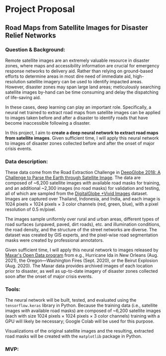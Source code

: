 # Project Proposal
## Road Maps from Satellite Images for Disaster Relief Networks

### Question & Background:
Remote satellite images are an extremely valuable resource in disaster zones, where maps and accessibility information are crucial for emergency response networks to delivery aid. Rather than relying on ground-based efforts to determine areas in most dire need of immediate aid, high-resolution satellite imagery can be used to identify impacted areas. However, disaster zones may span large land areas; meticulously searching satellite images by-hand can be time consuming and delay the dispatching of life-saving aid.

In these cases, deep learning can play an important role. Specifically, a neural net trained to extract road maps from satellite images can be applied to images taken before and after a disaster to identify roads that have become inaccessible following a disaster.

In this project, I aim to **create a deep neural network to extract road maps from satellite images**. Given sufficient time, I will apply this neural network to images of disaster zones collected before and after the onset of major crisis events.


### Data description:
These data come from the Road Extraction Challenge in [DeepGlobe 2018: A Challenge to Parse the Earth through Satellite Image](https://arxiv.org/pdf/1805.06561.pdf). The data are composed of ~6,200 satellite images _with_ available road masks for training, and an additional ~2,300 images (no road masks) for validation and testing, all of which are sampled from the [DigitalGlobe +Vivid Images](https://dg-cms-uploads-production.s3.amazonaws.com/uploads/document/file/2/DG_Basemap_Vivid_DS_1.pdf) dataset. Images are captured over Thailand, Indonesia, and India, and each image is 1024 pixels &times; 1024 pixels &times; 3 color channels (red, green, blue), with a pixel resolution of 0.5 m/pixel.

The images sample uniformly over rural and urban areas, different types of road surfaces (unpaved, paved, dirt roads), etc. and illumination conditions, the road density, and the structure of the street networks are diverse. The dataset was created by GIS experts, and the pixel-wise road segmentation masks were created by professional annotators.

Given sufficient time, I will apply this neural network to images released by [Maxar's Open Data program](https://www.maxar.com/open-data/) from e.g., Hurricane Ida in New Orleans (Aug. 2021), the Oregon&mdash;Washington Fires (Sept. 2020), or the Beirut Explosion (Aug. 2020). The Maxar data provides archived images of each location prior to disaster, as well as up-to-date imagery of disaster zones collected soon after the onset of major crisis events.

<!--We formulate the task of road extraction from satellite images as a binary classification problem. Each input is a satellite image. The solution is expected to predict a mask for the input (i.e., a binary image of the same height and width as the input with road and non-road pixel labels). (Demir et al. 2018)-->

<!--We use the pixel-wise Intersection over Union (IoU) score as our evaluation metric for each image, defined as Eqn. (1).
IoU_i = TP_i / (TP_i + FP_i + FN_i)
where TP_i is the number of pixels that are correctly predicted as road pixel, FP_i is the number of pixels that are wrongly predicted as road pixel, and FN_i is the number of pixels that are wrongly predicted as non-road pixel for image i. Assuming there are n images, the final score is defined as the average IoU among all images (Eqn. (2)).
mIoU = 1 / n SUM_i=1_n IoU_i-->


### Tools:
The neural network will be built, tested, and evaluated using the `tensorflow.keras` library in Python. Because the training data (i.e., satellite images _with_ available road masks) are composed of ~6,200 satellite images (each with size 1024 pixels &times; 1024 pixels &times; 3 color channels) training with a GPU will likely be necessary; Google Colab will be used for this purpose.

Visualizations of the original satellite images and the resulting, extracted road masks will be created with the `matplotlib` package in Python.

### MVP:

<!--The minimal viable product (MVP) for this project will be...-->
